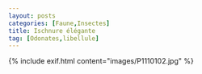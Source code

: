 ```yaml
---
layout: posts
categories: [Faune,Insectes]
title: Ischnure élégante
tag: [Odonates,libellule]
---
```

{% include exif.html content="images/P1110102.jpg" %}